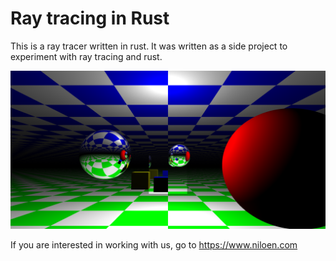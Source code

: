 # Ray tracing in Rust

This is a ray tracer written in rust. It was written as a side project to experiment with ray tracing and rust.

![Ray tracing image](example.png)

If you are interested in working with us, go to https://www.niloen.com


